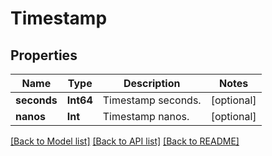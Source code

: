 # Timestamp

## Properties
Name | Type | Description | Notes
------------ | ------------- | ------------- | -------------
**seconds** | **Int64** | Timestamp seconds. | [optional] 
**nanos** | **Int** | Timestamp nanos. | [optional] 

[[Back to Model list]](../README.md#documentation-for-models) [[Back to API list]](../README.md#documentation-for-api-endpoints) [[Back to README]](../README.md)


